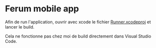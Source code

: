 # Ferum mobile app

Afin de run l'application, ouvrir avec xcode le fichier [Runner.xcodeproj](ferum/ios/Runner.xcodeproj) et lancer le build.


Cela ne fonctionne pas chez moi de build directement dans Visual Studio Code.